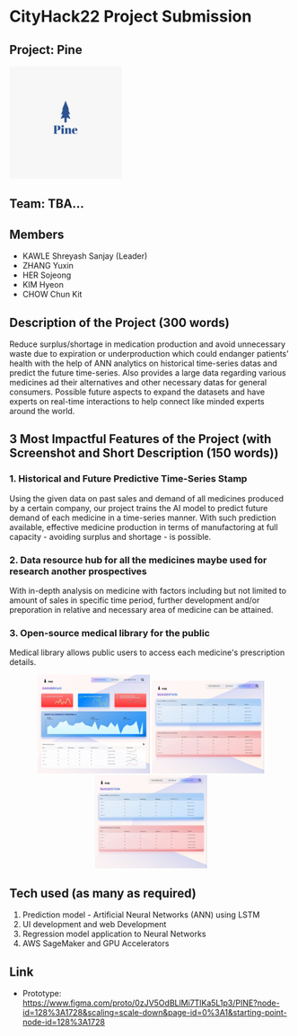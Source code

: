 # CityHack22 Project Submission
## Project: Pine
<img src="logo1.jpeg" width="200" alt="project_logo"/>

## Team: TBA…
## Members
- KAWLE Shreyash Sanjay (Leader)
- ZHANG Yuxin 
- HER Sojeong
- KIM Hyeon
- CHOW Chun Kit

## Description of the Project (300 words)
Reduce surplus/shortage in medication production and avoid unnecessary waste due to expiration or underproduction which could endanger patients’ health with the help of ANN analytics on historical time-series datas and predict the future time-series. Also provides a large data regarding various medicines ad their alternatives and other necessary datas for general consumers. Possible future aspects to expand the datasets and have experts on real-time interactions to help connect like minded experts around the world. 

## 3 Most Impactful Features of the Project (with Screenshot and Short Description (150 words))
### 1. Historical and Future Predictive Time-Series Stamp<br />
  Using the given data on past sales and demand of all medicines produced by a certain company, our project trains the AI model to predict future demand of each medicine in a time-series manner. With such prediction available, effective medicine production in terms of manufactoring at full capacity - avoiding surplus and shortage - is possible. 
### 2. Data resource hub for all the medicines maybe used for research another prospectives<br />
  With in-depth analysis on medicine with factors including but not limited to amount of sales in specific time period, further development and/or preporation in relative and necessary area of medicine can be attained.
### 3. Open-source medical library for the public<br />
  Medical library allows public users to access each medicine's prescription details. <br />
<center><img src="screenshot_1.jpeg" width="200" alt="screenshot_1"/>
<img src="screenshot_3.jpeg" width="200" alt="screenshot_2"/>
<img src="screenshot_3.jpeg" width="200" alt="screenshot_3"/></center>

## Tech used (as many as required)
1. Prediction model - Artificial Neural Networks (ANN) using LSTM 
2. UI development and web Development 
3. Regression model application to Neural Networks
4. AWS SageMaker and GPU Accelerators 

## Link
- Prototype: https://www.figma.com/proto/0zJV5OdBLlMi7TlKa5L1p3/PINE?node-id=128%3A1728&scaling=scale-down&page-id=0%3A1&starting-point-node-id=128%3A1728

